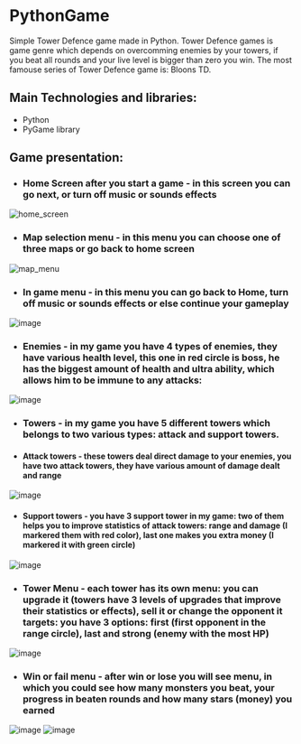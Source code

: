 # PythonGame
Simple Tower Defence game made in Python. Tower Defence games is game genre which depends on overcomming enemies by your towers, if you beat all rounds and your live level is bigger than zero you win. The most famouse series of Tower Defence game is: Bloons TD.

## Main Technologies and libraries:
* Python 
* PyGame library

## Game presentation:

* ### Home Screen after you start a game - in this screen you can go next, or turn off music or sounds effects
![home_screen](https://github.com/maciejsachajdak/PythonGame/assets/119767371/486ecba2-1331-424b-afa7-2b050291a06b)

* ### Map selection menu - in this menu you can choose one of three maps or go back to home screen
![map_menu](https://github.com/maciejsachajdak/PythonGame/assets/119767371/eee0d11a-bd5e-443d-a46a-2f619f80e02f)

* ### In game menu - in this menu you can go back to Home, turn off music or sounds effects or else continue your gameplay
![image](https://github.com/maciejsachajdak/PythonGame/assets/119767371/4d6bceef-73d3-4483-a529-efd224d560e2)

* ### Enemies - in my game you have 4 types of enemies, they have various health level, this one in red circle is boss, he has the biggest amount of health and ultra ability, which allows him to be immune to any attacks:
![image](https://github.com/maciejsachajdak/PythonGame/assets/119767371/52c322e8-4dc7-467e-a86b-ba9856527948)

* ### Towers - in my game you have 5 different towers which belongs to two various types: attack and support towers.
* #### Attack towers - these towers deal direct damage to your enemies, you have two attack towers, they have various amount of damage dealt and range

![image](https://github.com/maciejsachajdak/PythonGame/assets/119767371/9a272bdb-8a67-4b65-90ad-a532376a1a74)
    
* #### Support towers - you have 3 support tower in my game: two of them helps you to improve statistics of attack towers: range and damage (I markered them with red color), last one makes you extra money (I markered it with green circle)

![image](https://github.com/maciejsachajdak/PythonGame/assets/119767371/8c21c003-1467-4a21-9e96-61da272a0889)

* ### Tower Menu - each tower has its own menu: you can upgrade it (towers have 3 levels of upgrades that improve their statistics or effects), sell it or change the opponent it targets: you have 3 options: first (first opponent in the range circle), last and strong (enemy with the most HP)
![image](https://github.com/maciejsachajdak/PythonGame/assets/119767371/62d1002a-c2ff-4f2e-9d3c-f4606f523fa3)

* ### Win or fail menu - after win or lose you will see menu, in which you could see how many monsters you beat, your progress in beaten rounds and how many stars (money) you earned
![image](https://github.com/maciejsachajdak/PythonGame/assets/119767371/57dd9b4c-2ee1-43aa-8cfb-a96ff9546c66) ![image](https://github.com/maciejsachajdak/PythonGame/assets/119767371/d2775fb0-870d-4419-bcf0-ebd1217cb9a3)
